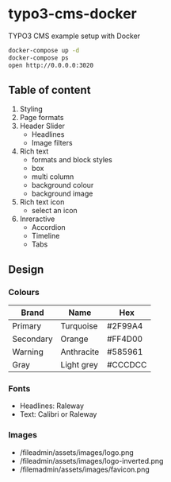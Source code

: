 # typo3-cms-docker

TYPO3 CMS example setup with Docker

```bash
docker-compose up -d
docker-compose ps
open http://0.0.0.0:3020
```

## Table of content

1. Styling
1. Page formats
1. Header Slider
   - Headlines
   - Image filters
1. Rich text
   - formats and block styles
   - box
   - multi column
   - background colour
   - background image
1. Rich text icon
   - select an icon
1. Inreractive
   - Accordion
   - Timeline
   - Tabs

## Design

### Colours

| Brand    | Name       | Hex     |
| -------- | ---------- | ------- |
| Primary  | Turquoise  | #2F99A4 |
| Secondary| Orange     | #FF4D00 |
| Warning  | Anthracite | #585961 |
| Gray     | Light grey | #CCCDCC |

### Fonts

- Headlines: Raleway
- Text: Calibri or Raleway

### Images

- /fileadmin/assets/images/logo.png
- /fileadmin/assets/images/logo-inverted.png
- /filemadmin/assets/images/favicon.png
